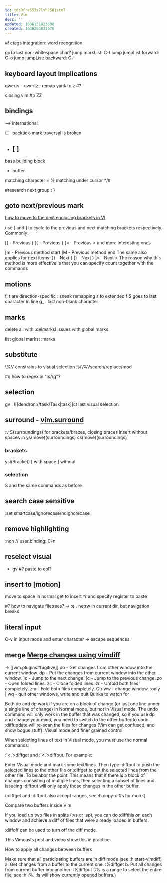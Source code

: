 ```yaml
---
id: tds9fre553s7lvh250jstm7
title: Vim
desc: ''
updated: 1686151823398
created: 1636203835676
---
```


#! ctags integration: word recognition

goTo last non-whitespace char?
jump markList: C-t
jump jumpList forward: C-o
jump jumpList: backward: C-i

## keyboard layout implications

qwerty - qwertz : remap yank to z #?

closing vim #p ZZ

## bindings

 \--> international

- [ ] backtick-mark traversal is broken
- ## [ ]

base building block

- buffer

matching character = %
matching under cursor \*/#

#research
next group : }

## goto next/previous mark

[how to move to the next enclosing brackets in VI](https://stackoverflow.com/questions/1509855/how-to-move-to-the-next-enclosing-brackets-in-vi)

use [ and ] to cycle to the previous and next matching brackets respectively. Commonly:

\[( - Previous (
\[{ - Previous {
\[&lt; - Previous &lt;
and more interesting ones

\[m - Previous method start
[M - Previous method end
The same also applies for next items:
]} - Next }
]) - Next )
]> - Next >
The reason why this method is more effective is that you can specify count together with the commands

## motions

f, t are direction-specific
: sneak remapping s to extended f
$ goes to last character in line
g\_ : last non-blank character

## marks

delete all with :delmarks!
issues with global marks

list global marks:
:marks

## substitute

\\%V constrains to visual selection
:s/\\%Vsearch/replace/mod

#q how to regex in ":s//g"?

## selection

gv : ![[dendron://task/Task|task]]ct last visual selection

## surround - [vim.surround](https://github.com/tpope/vim-surround)

:v S(surroundings)
  for brackets/braces, closing braces insert without spaces
:n
  ys(move)(surroundings)
  cs(move)(surroundings)

### brackets

ysi(Bracket)
  [ with space
  ] without

### selection

S and the same commands as before

## search case sensitive

:set smartcase/ignorecase/noignorecase

## remove highlighting

:noh // user.binding: C-n

## reselect visual

- gv
  \#? paste to eol?

## insert to [motion]

move to space in normal
get to insert
^r and specify register to paste

\#? how to navigate filetrees?
\-> :e . netrw in current dir, but navigation breaks

## literal input

C-v in input mode and enter character
\-> escape sequences

## merge [Merge changes using vimdiff](https://stackoverflow.com/questions/27832630/merge-changes-using-vimdiff#answers)

\-> [[vim.plugins#fugitive]]
do - Get changes from other window into the current window.
dp - Put the changes from current window into the other window.
]c - Jump to the next change.
\[c - Jump to the previous change.
zo - Open folded lines.
zc - Close folded lines.
zr - Unfold both files completely.
zm - Fold both files completely.
Ctrlww - change window.
:only | wq - quit other windows, write and quit
Quirks to watch for

Both do and dp work if you are on a block of change (or just one line under a single line of change) in Normal mode, but not in Visual mode.
The undo command will only work in the buffer that was changed, so if you use dp and change your mind, you need to switch to the other buffer to undo.
:diffupdate will re-scan the files for changes (Vim can get confused, and show bogus stuff).
Visual mode and finer grained control

When selecting lines of text in Visual mode, you must use the normal commands:

:'&lt;,'>diffget and
:'&lt;,'>diffput.
For example:

Enter Visual mode and mark some text/lines.
Then type :diffput to push the selected lines to the other file or :diffget to get the selected lines from the other file.
To belabor the point: This means that if there is a block of changes consisting of multiple lines, then selecting a subset of lines and issueing :diffput will only apply those changes in the other buffer.

(:diffget and :diffput also accept ranges, see :h copy-diffs for more.)

Compare two buffers inside Vim

If you load up two files in splits (:vs or :sp), you can do :diffthis on each window and achieve a diff of files that were already loaded in buffers.

:diffoff can be used to turn off the diff mode.

This Vimcasts post and video show this in practice.

How to apply all changes between buffers

Make sure that all participating buffers are in diff mode (see :h start-vimdiff)
a. Get changes from a buffer to the current one: :%diffget <buffer-number>
b. Put all changes from current buffer into another: :%diffput <buffer-number>
(:% is a range to select the entire file; see :h :%. :ls will show currently opened buffers.)
